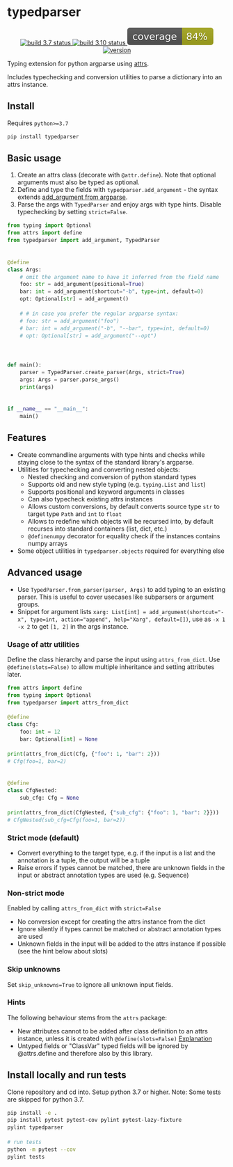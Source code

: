 # typedparser

<p align="center">
<a href="https://github.com/simon-ging/typedparser/actions/workflows/build-py37.yml">
  <img alt="build 3.7 status" title="build 3.7 status" src="https://img.shields.io/github/actions/workflow/status/simon-ging/typedparser/build-py37.yml?branch=main&label=build%203.7" />
</a>
<a href="https://github.com/simon-ging/typedparser/actions/workflows/build-py310.yml">
  <img alt="build 3.10 status" title="build 3.10 status" src="https://img.shields.io/github/actions/workflow/status/simon-ging/typedparser/build-py310.yml?branch=main&label=build%203.10" />
</a>
<img alt="coverage" title="coverage" src="https://raw.githubusercontent.com/simon-ging/typedparser/main/docs/coverage.svg" />
<a href="https://pypi.org/project/typedparser/">
  <img alt="version" title="version" src="https://img.shields.io/pypi/v/typedparser?color=success" />
</a>
</p>

Typing extension for python argparse using [attrs](https://www.attrs.org/en/stable/).

Includes typechecking and conversion utilities to parse a dictionary into an attrs instance. 

## Install

Requires `python>=3.7`

```bash
pip install typedparser
```

## Basic usage

1. Create an attrs class (decorate with `@attr.define`). Note that optional arguments must also be typed as optional.
2. Define and type the fields with `typedparser.add_argument` - the syntax extends [add_argument from argparse](https://docs.python.org/3/library/argparse.html#the-add-argument-method).
3. Parse the args with `TypedParser` and enjoy args with type hints. Disable typechecking by setting `strict=False`.

~~~python
from typing import Optional
from attrs import define
from typedparser import add_argument, TypedParser


@define
class Args:   
    # omit the argument name to have it inferred from the field name
    foo: str = add_argument(positional=True)
    bar: int = add_argument(shortcut="-b", type=int, default=0)
    opt: Optional[str] = add_argument()

    # # in case you prefer the regular argparse syntax:
    # foo: str = add_argument("foo")
    # bar: int = add_argument("-b", "--bar", type=int, default=0)
    # opt: Optional[str] = add_argument("--opt")
    
    

def main():
    parser = TypedParser.create_parser(Args, strict=True)
    args: Args = parser.parse_args()
    print(args)


if __name__ == "__main__":
    main()

~~~


## Features

* Create commandline arguments with type hints and checks while
staying close to the syntax of the standard library's argparse.
* Utilities for typechecking and converting nested objects:
  * Nested checking and conversion of python standard types
  * Supports old and new style typing (e.g. `typing.List` and `list`)
  * Supports positional and keyword arguments in classes
  * Can also typecheck existing attrs instances
  * Allows custom conversions, by default converts source type `str` to target type `Path` and
    `int` to `float`
  * Allows to redefine which objects will be recursed into, by default recurses into standard
    containers (list, dict, etc.)
  * `@definenumpy` decorator for equality check if the instances contains numpy arrays
* Some object utilities in `typedparser.objects` required for everything else

## Advanced usage

* Use `TypedParser.from_parser(parser, Args)` to add typing to an existing parser. This is useful
to cover usecases like subparsers or argument groups.
* Snippet for argument lists `xarg: List[int] = add_argument(shortcut="-x", type=int, action="append", help="Xarg", default=[])`,
use as `-x 1 -x 2` to get `[1, 2]` in the args instance.

### Usage of attr utilities

Define the class hierarchy and parse the input using `attrs_from_dict`.
Use `@define(slots=False)` to allow multiple inheritance and setting attributes later.

~~~python
from attrs import define
from typing import Optional
from typedparser import attrs_from_dict

@define
class Cfg:
    foo: int = 12
    bar: Optional[int] = None

print(attrs_from_dict(Cfg, {"foo": 1, "bar": 2}))
# Cfg(foo=1, bar=2)


@define
class CfgNested:
    sub_cfg: Cfg = None

print(attrs_from_dict(CfgNested, {"sub_cfg": {"foo": 1, "bar": 2}}))
# CfgNested(sub_cfg=Cfg(foo=1, bar=2))
~~~


### Strict mode (default)

* Convert everything to the target type, e.g. if the input is a list and the annotation is a tuple,
  the output will be a tuple
* Raise errors if types cannot be matched, there are unknown fields in the input or
  abstract annotation types are used (e.g. Sequence)

### Non-strict mode

Enabled by calling `attrs_from_dict` with `strict=False`

* No conversion except for creating the attrs instance from the dict
* Ignore silently if types cannot be matched or abstract annotation types are used
* Unknown fields in the input will be added to the attrs instance if possible
  (see the hint below about slots)

### Skip unknowns

Set `skip_unknowns=True` to ignore all unknown input fields.

### Hints

The following behaviour stems from the `attrs` package:

* New attributes cannot to be added after class definition to an attrs instance,
  unless it is created with `@define(slots=False)`
  [Explanation](https://www.attrs.org/en/21.2.0/glossary.html#term-slotted-classes)
* Untyped fields or "ClassVar" typed fields will be ignored by @attrs.define
  and therefore also by this library.

## Install locally and run tests

Clone repository and cd into. Setup python 3.7 or higher. 
Note: Some tests are skipped for python 3.7.

~~~bash
pip install -e .
pip install pytest pytest-cov pylint pytest-lazy-fixture
pylint typedparser

# run tests
python -m pytest --cov
pylint tests
~~~
